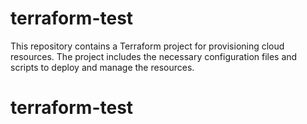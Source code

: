 # terraform-test

This repository contains a Terraform project for provisioning cloud resources. The project includes the necessary configuration files and scripts to deploy and manage the resources.
# terraform-test
